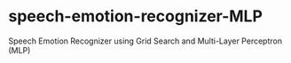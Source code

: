 # speech-emotion-recognizer-MLP
Speech Emotion Recognizer using Grid Search and Multi-Layer Perceptron (MLP)
